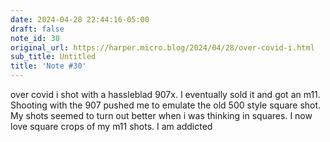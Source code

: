 ```yaml
---
date: 2024-04-28 22:44:16-05:00
draft: false
note_id: 30
original_url: https://harper.micro.blog/2024/04/28/over-covid-i.html
sub_title: Untitled
title: 'Note #30'
---
```


over covid i shot with a hassleblad 907x. I eventually sold it and got an m11. Shooting with the 907 pushed me to emulate the old 500 style square shot. My shots seemed to turn out better when i was thinking in squares. I now love square crops of my m11 shots. I am addicted